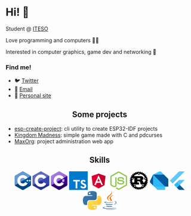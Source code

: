 # Hi! 👀
Student @ [ITESO](https://iteso.mx/)

Love programming and computers 👨‍💻

Interested in computer graphics, game dev and networking 👀

### Find me!
- 🐦 [Twitter](https://twitter.com/Alan5142)
- 📧 [Email](mailto:alan5142@hotmail.com)
- 🔗 [Personal site](https://alan5142.github.io)

<h2 align="center">Some projects</h3>

* [esp-create-project](https://github.com/Alan5142/esp-create-project): cli utility to create ESP32-IDF projects
* [Kingdom Madness](https://github.com/Alan5142/Kingdom-Madness): simple game made with C and pdcurses
* [MaxOrg](https://github.com/Alan5142/MaxOrg): project administration web app

<h2 align="center">Skills</h3>
<p align="center">
  <img src='https://raw.githubusercontent.com/Alan5142/alan5142/master/skills/cpp.png' height='50px'>
  <img src='https://raw.githubusercontent.com/Alan5142/alan5142/master/skills/c.png' height='50px'>
  <img src='https://raw.githubusercontent.com/Alan5142/alan5142/master/skills/csharp.png' height='50px'>
  <img src='https://raw.githubusercontent.com/Alan5142/alan5142/master/skills/typescript.png' height='50px'>
  <img src='https://raw.githubusercontent.com/Alan5142/alan5142/master/skills/angular.png' height='50px'>
  <img src='https://raw.githubusercontent.com/Alan5142/alan5142/master/skills/node.png' height='50px'>
  <img src='https://raw.githubusercontent.com/Alan5142/alan5142/master/skills/rust.png' height='50px'>
  <img src='https://raw.githubusercontent.com/Alan5142/alan5142/master/skills/dart.png' height='50px'>
  <img src='https://raw.githubusercontent.com/Alan5142/alan5142/master/skills/flutter.png' height='50px'>
  <img src='https://raw.githubusercontent.com/Alan5142/alan5142/master/skills/python.png' height='50px'>
  <img src='https://raw.githubusercontent.com/Alan5142/alan5142/master/skills/java.png' height='50px'>
</p>
